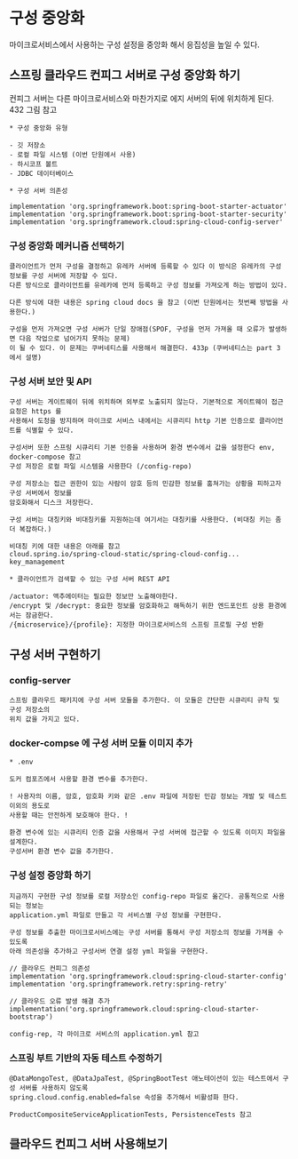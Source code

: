 # 구성 중앙화

마이크로서비스에서 사용하는 구성 설정을 중앙화 해서 응집성을 높일 수 있다.

## 스프링 클라우드 컨피그 서버로 구성 중앙화 하기

컨피그 서버는 다른 마이크로서비스와 마찬가지로 에지 서버의 뒤에 위치하게 된다. 432 그림 참고 

```
* 구성 중앙화 유형

- 깃 저장소
- 로컬 파일 시스템 (이번 단원에서 사용)
- 하시코프 볼트
- JDBC 데이터베이스
```
```
* 구성 서버 의존성

implementation 'org.springframework.boot:spring-boot-starter-actuator'
implementation 'org.springframework.boot:spring-boot-starter-security'
implementation 'org.springframework.cloud:spring-cloud-config-server'
```
### 구성 중앙화 메커니즘 선택하기
```
클라이언트가 먼저 구성을 결정하고 유레카 서버에 등록할 수 있다 이 방식은 유레카의 구성 정보를 구성 서버에 저장할 수 있다.
다른 방식으로 클라이언트를 유레카에 먼저 등록하고 구성 정보를 가져오게 하는 방법이 있다.

다른 방식에 대한 내용은 spring cloud docs 을 참고 (이번 단원에서는 첫번째 방법을 사용한다.)

구성을 먼저 가져오면 구성 서버가 단일 장애점(SPOF, 구성을 먼저 가져올 때 오류가 발생하면 다음 작업으로 넘어가지 못하는 문제)
이 될 수 있다. 이 문제는 쿠버네티스를 사용해서 해결한다. 433p (쿠버네티스는 part 3 에서 설명)
```
### 구성 서버 보안 및 API
```
구성 서버는 게이트웨이 뒤에 위치하며 외부로 노출되지 않는다. 기본적으로 게이트웨이 접근 요청은 https 를
사용해서 도청을 방지하며 마이크로 서비스 내에서는 시큐리티 http 기본 인증으로 클라이언트를 식별할 수 있다.

구성서버 또한 스프링 시큐리티 기본 인증을 사용하며 환경 변수에서 값을 설정한다 env, docker-compose 참고
구성 저장은 로컬 파일 시스템을 사용한다 (/config-repo)

구성 저장소는 접근 권한이 있는 사람이 암호 등의 민감한 정보를 훔쳐가는 상황을 피하고자 구성 서버에서 정보를
암호화해서 디스크 저장한다.

구성 서버는 대칭키와 비대칭키를 지원하는데 여기서는 대칭키를 사용한다. (비대칭 키는 좀 더 복잡하다.)

비대칭 키에 대한 내용은 아래를 참고
cloud.spring.io/spring-cloud-static/spring-cloud-config... key_management 
```
```
* 클라이언트가 검색할 수 있는 구성 서버 REST API

/actuator: 액추에이터는 필요한 정보만 노출해야한다.
/encrypt 및 /decrypt: 중요한 정보를 암호화하고 해독하기 위한 엔드포인트 상용 환경에서는 잠금한다.
/{microservice}/{profile}: 지정한 마이크로서비스의 스프링 프로필 구성 반환
```
## 구성 서버 구현하기

### config-server
```
스프링 클라우드 패키지에 구성 서버 모듈을 추가한다. 이 모듈은 간단한 시큐리티 규칙 및 구성 저장소의
위치 값을 가지고 있다.
```
### docker-compse 에 구성 서버 모듈 이미지 추가
```
* .env 

도커 컴포즈에서 사용할 환경 변수를 추가한다.

! 사용자의 이름, 암호, 암호화 키와 같은 .env 파일에 저장된 민감 정보는 개발 및 테스트 이외의 용도로
사용할 때는 안전하게 보호해야 한다. !  
```
```
환경 변수에 있는 시큐리티 인증 값을 사용해서 구성 서버에 접근할 수 있도록 이미지 파일을 설계한다.
구성서버 환경 변수 값을 추가한다.
```
### 구성 설정 중앙화 하기
```
지금까지 구현한 구성 정보를 로컬 저장소인 config-repo 파일로 옮긴다. 공통적으로 사용되는 정보는
application.yml 파일로 만들고 각 서비스별 구성 정보를 구현한다. 

구성 정보를 추출한 마이크로서비스에는 구성 서버를 통해서 구성 저장소의 정보를 가져올 수 있도록
아래 의존성을 추가하고 구성서버 연결 설정 yml 파일을 구현한다. 

// 클라우드 컨피그 의존성
implementation 'org.springframework.cloud:spring-cloud-starter-config'
implementation 'org.springframework.retry:spring-retry'

// 클라우드 오류 발생 해결 추가
implementation('org.springframework.cloud:spring-cloud-starter-bootstrap')

config-rep, 각 마이크로 서비스의 application.yml 참고
```
### 스프링 부트 기반의 자동 테스트 수정하기
```
@DataMongoTest, @DataJpaTest, @SpringBootTest 애노테이션이 있는 테스트에서 구성 서버를 사용하지 않도록
spring.cloud.config.enabled=false 속성을 추가해서 비활성화 한다.

ProductCompositeServiceApplicationTests, PersistenceTests 참고
```
## 클라우드 컨피그 서버 사용해보기

